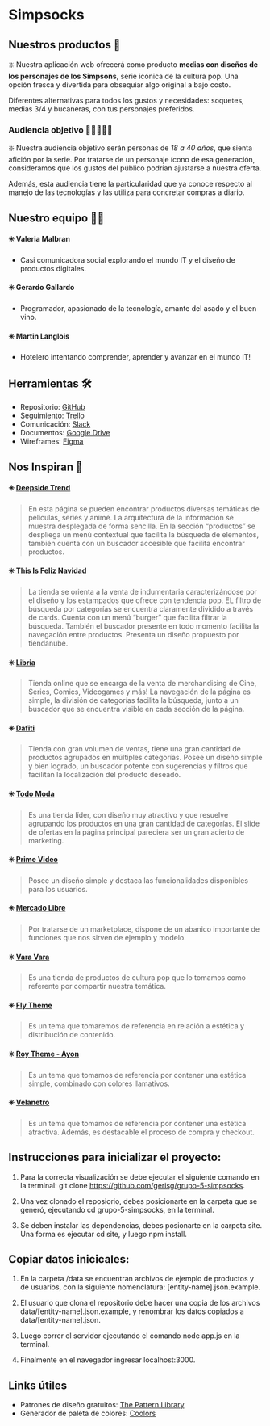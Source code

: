 # Simpsocks

## Nuestros productos 🧦

❇️ Nuestra aplicación web ofrecerá como producto **medias con diseños de los personajes de los Simpsons**, serie icónica  de la cultura pop. Una opción fresca y divertida para obsequiar algo original a bajo costo.

Diferentes alternativas para todos los gustos y necesidades: soquetes, medias 3/4 y bucaneras, con tus personajes preferidos.

### Audiencia objetivo 🧑🏻‍🤝‍🧑🏽

❇️ Nuestra audiencia objetivo serán personas de *18 a 40 años*, que sienta afición por la serie. Por tratarse de un personaje ícono de esa generación, consideramos que los gustos del público podrían ajustarse a nuestra oferta. 

Además, esta audiencia tiene la particularidad que ya conoce respecto al manejo de las tecnologías y las utiliza para concretar compras a diario.

## Nuestro equipo 👨‍💻

#### ✳️ Valeria Malbran
- Casi comunicadora social explorando el mundo IT y el diseño de productos digitales. 

#### ✳️ Gerardo Gallardo
- Programador, apasionado de la tecnología, amante del asado y el buen vino.

#### ✳️ Martin Langlois
- Hotelero intentando comprender, aprender y avanzar en el mundo IT!

## Herramientas 🛠️

- Repositorio: [GitHub](https://github.com/gerisg/grupo-5-simpsocks)
- Seguimiento: [Trello](https://trello.com/b/fNkAilQh)
- Comunicación: [Slack](https://node-a-distancia.slack.com/archives/G01644GKP8U)
- Documentos: [Google Drive](https://drive.google.com/drive/folders/1yWLYsQS5PVYocpfAcGxI1yLDRoESWm7t)
- Wireframes: [Figma](https://www.figma.com/file/wrRketOpyDSYJ0KEJyjJZb)

## Nos Inspiran 🚀

#### ✳️ [Deepside Trend](https://www.deepsidecyt.com)

> En esta página se pueden encontrar productos diversas temáticas de películas, series y animé.
La arquitectura de la información se muestra desplegada de forma sencilla. En la sección “productos” se despliega un menú contextual que facilita la búsqueda de elementos, también cuenta con un buscador accesible que facilita encontrar productos.

#### ✳️ [This Is Feliz Navidad](https://www.thisisfeliznavidad.com/)

> La tienda se orienta a la venta de indumentaria caracterizándose por el diseño y los estampados que ofrece con tendencia pop. EL filtro de búsqueda por categorías se encuentra claramente dividido a través de cards. Cuenta con un menú “burger” que facilita filtrar la búsqueda. También el buscador presente en todo momento facilita la navegación entre productos. Presenta un diseño propuesto por tiendanube. 

#### ✳️ [Libria](https://libria.com.ar/)

> Tienda online que se encarga de la venta de merchandising de Cine, Series, Comics, Videogames y más! La navegación de la página es simple, la división de categorías facilita la búsqueda, junto a un buscador que se encuentra visible en cada sección de la página. 

#### ✳️ [Dafiti](https://www.dafiti.com.ar/)

> Tienda con gran volumen de ventas, tiene una gran cantidad de productos agrupados en múltiples categorías. Posee un diseño simple y bien logrado, un buscador potente con sugerencias y filtros que facilitan la localización del producto deseado.

#### ✳️ [Todo Moda](https://ar.todomoda.com/)

> Es una tienda líder, con diseño muy atractivo y que resuelve agrupando los productos en una gran cantidad de categorías. El slide de ofertas en la página principal pareciera ser un gran acierto de marketing.

#### ✳️ [Prime Video](https://www.primevideo.com)

> Posee un diseño simple y destaca las funcionalidades disponibles para los usuarios.

#### ✳️ [Mercado Libre](https://www.mercadolibre.com.ar)

> Por tratarse de un marketplace, dispone de un abanico importante de funciones que nos sirven de ejemplo y modelo.

#### ✳️ [Vara Vara](https://www.varavara.com.ar/)

>Es una tienda de productos de cultura pop que lo tomamos como referente por compartir nuestra temática.

#### ✳️ [Fly Theme](http://ps.flytheme.net/themes/sp_market2/en/)

>Es un tema que tomaremos de referencia en relación a estética y distribución de contenido.

#### ✳️ [Roy Theme - Ayon](http://roythemes.com/demo/ayon/17/venus/)

>Es un tema que tomamos de referencia por contener una estética simple, combinado con colores llamativos.

#### ✳️ [Velanetro](https://velanetro.myshopify.com/)

>Es un tema que tomamos de referencia por contener una estética atractiva. Además, es destacable el proceso de compra y checkout.

## Instrucciones para inicializar el proyecto:

1. Para la correcta visualización se debe ejecutar el siguiente comando en la terminal: git clone https://github.com/gerisg/grupo-5-simpsocks.

2. Una vez clonado el reposiorio, debes posicionarte en la carpeta que se generó, ejecutando cd grupo-5-simpsocks, en la terminal. 

3. Se deben instalar las dependencias, debes posionarte en la carpeta site. Una forma es ejecutar cd site, y luego npm install.

## Copiar datos inicicales:

1. En la carpeta /data se encuentran archivos de ejemplo de productos y de usuarios, con la siguiente nomenclatura: [entity-name].json.example.

2. El usuario que clona el repositorio debe hacer una copia de los archivos data/[entity-name].json.example, y renombrar los datos copiados a data/[entity-name].json.

3. Luego correr el servidor ejecutando el comando node app.js en la terminal.

4. Finalmente en el navegador ingresar localhost:3000.


## Links útiles

- Patrones de diseño gratuitos: [The Pattern Library](http://thepatternlibrary.com/)
- Generador de paleta de colores: [Coolors](https://coolors.co/)
